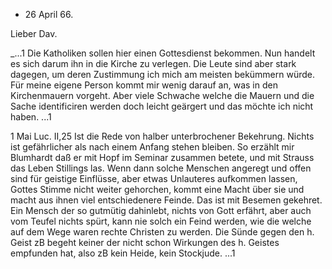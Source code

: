 + 26 April 66.

Lieber Dav.

_...1 Die Katholiken sollen hier einen Gottesdienst bekommen. Nun handelt es sich darum ihn in die Kirche zu verlegen. Die Leute sind aber stark dagegen, um deren Zustimmung ich mich am meisten bekümmern würde. Für meine eigene Person kommt mir wenig darauf an, was in den Kirchenmauern vorgeht. Aber viele Schwache welche die Mauern und die Sache identificiren werden doch leicht geärgert und das möchte ich nicht haben. ...1

1 Mai Luc. II,25 Ist die Rede von halber unterbrochener Bekehrung. Nichts ist gefährlicher als nach einem Anfang stehen bleiben. So erzählt mir Blumhardt daß er mit Hopf im Seminar zusammen betete, und mit Strauss das Leben Stillings las. Wenn dann solche Menschen angeregt und offen sind für geistige Einflüsse, aber etwas Unlauteres aufkommen lassen, Gottes Stimme nicht weiter gehorchen, kommt eine Macht über sie und macht aus ihnen viel entschiedenere Feinde. Das ist mit Besemen gekehret. Ein Mensch der so gutmütig dahinlebt, nichts von Gott erfährt, aber auch vom Teufel nichts spürt, kann nie solch ein Feind werden, wie die welche auf dem Wege waren rechte Christen zu werden. Die Sünde gegen den h. Geist zB begeht keiner der nicht schon Wirkungen des h. Geistes empfunden hat, also zB kein Heide, kein Stockjude. ...1
